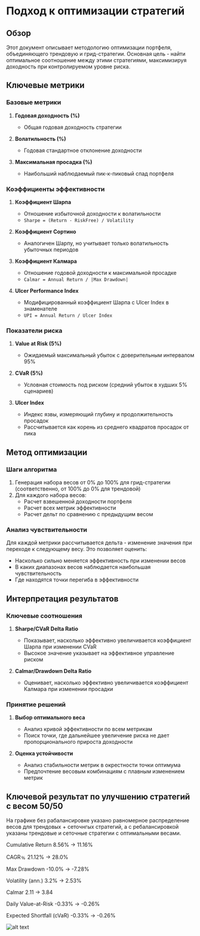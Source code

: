 # Подход к оптимизации стратегий

## Обзор

Этот документ описывает методологию оптимизации портфеля, объединяющего трендовую и грид-стратегии. Основная цель - найти оптимальное соотношение между этими стратегиями, максимизируя доходность при контролируемом уровне риска.

## Ключевые метрики

### Базовые метрики

1. **Годовая доходность (%)**
   - Общая годовая доходность стратегии

2. **Волатильность (%)**
   - Годовая стандартное отклонение доходности

3. **Максимальная просадка (%)**
   - Наибольший наблюдаемый пик-к-пиковый спад портфеля

### Коэффициенты эффективности

1. **Коэффициент Шарпа**
   - Отношение избыточной доходности к волатильности
   - `Sharpe = (Return - RiskFree) / Volatility`

2. **Коэффициент Сортино**
   - Аналогичен Шарпу, но учитывает только волатильность убыточных периодов

3. **Коэффициент Калмара**
   - Отношение годовой доходности к максимальной просадке
   - `Calmar = Annual Return / |Max Drawdown|`

4. **Ulcer Performance Index**
   - Модифицированный коэффициент Шарпа с Ulcer Index в знаменателе
   - `UPI = Annual Return / Ulcer Index`

### Показатели риска

1. **Value at Risk (5%)**
   - Ожидаемый максимальный убыток с доверительным интервалом 95%

2. **CVaR (5%)**
   - Условная стоимость под риском (средний убыток в худших 5% сценариев)

3. **Ulcer Index**
   - Индекс язвы, измеряющий глубину и продолжительность просадок
   - Рассчитывается как корень из среднего квадратов просадок от пика

## Метод оптимизации

### Шаги алгоритма

1. Генерация набора весов от 0% до 100% для грид-стратегии (соответственно, от 100% до 0% для трендовой)
2. Для каждого набора весов:
   - Расчет взвешенной доходности портфеля
   - Расчет всех метрик эффективности
   - Расчет дельт по сравнению с предыдущим весом

### Анализ чувствительности

Для каждой метрики рассчитывается дельта - изменение значения при переходе к следующему весу. Это позволяет оценить:
- Насколько сильно меняется эффективность при изменении весов
- В каких диапазонах весов наблюдается наибольшая чувствительность
- Где находятся точки перегиба в эффективности

## Интерпретация результатов

### Ключевые соотношения

1. **Sharpe/CVaR Delta Ratio**
   - Показывает, насколько эффективно увеличивается коэффициент Шарпа при изменении CVaR
   - Высокое значение указывает на эффективное управление риском

2. **Calmar/Drawdown Delta Ratio**
   - Оценивает, насколько эффективно увеличивается коэффициент Калмара при изменении просадки

### Принятие решений

1. **Выбор оптимального веса**
   - Анализ кривой эффективности по всем метрикам
   - Поиск точки, где дальнейшее увеличение риска не дает пропорционального прироста доходности

2. **Оценка устойчивости**
   - Анализ стабильности метрик в окрестности точки оптимума
   - Предпочтение весовым комбинациям с плавным изменением метрик



## Ключевой результат по улучшению стратегий с весом 50/50

На графике без рабалансировке указано равномерное распределение весов для трендовых + сеточнгых стратегий, а с ребалансировкой указаны трендовые и сеточные стратегии с оптимальными весами.


Cumulative Return	8.56% -> 11.16%

CAGR﹪	21.12% -> 28.0%

Max Drawdown	-10.0% -> -7.28%

Volatility (ann.)	3.2% -> 2.53%

Calmar	2.11 -> 3.84

Daily Value-at-Risk	-0.33% -> -0.26%

Expected Shortfall (cVaR)	-0.33% -> -0.26%

![alt text](image-1.png)